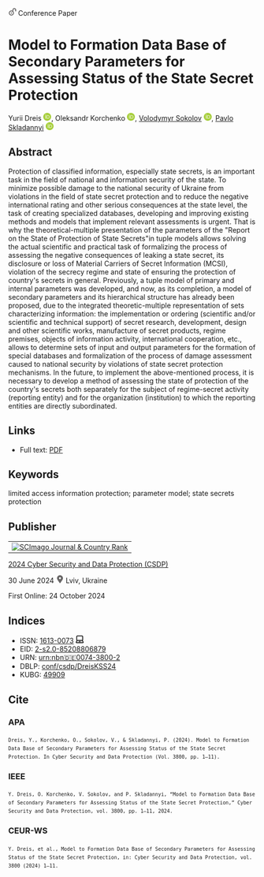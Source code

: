 <img src="/icons/unlock.svg" width="16" height="16"> Conference Paper

# Model to Formation Data Base of Secondary Parameters for Assessing Status of the State Secret Protection

Yurii Dreis <a href="https://orcid.org/0000-0003-2699-1597" target="_blank"><img src="/icons/orcid.svg" width="16" height="16"></a>,
Oleksandr Korchenko <a href="https://orcid.org/0000-0003-3376-0631" target="_blank"><img src="/icons/orcid.svg" width="16" height="16"></a>,
<a href="https://volodymyr-sokolov.github.io/">Volodymyr Sokolov</a> <a href="https://orcid.org/0000-0002-9349-7946" target="_blank"><img src="/icons/orcid.svg" width="16" height="16"></a>,
<a href="/">Pavlo Skladannyi</a> <a href="https://orcid.org/0000-0002-7775-6039" target="_blank"><img src="/icons/orcid.svg" width="16" height="16"></a>

## Abstract

Protection of classified information, especially state secrets, is an important task in the field of national and information security of the state. To minimize possible damage to the national security of Ukraine from violations in the field of state secret protection and to reduce the negative international rating and other serious consequences at the state level, the task of creating specialized databases, developing and improving existing methods and models that implement relevant assessments is urgent. That is why the theoretical-multiple presentation of the parameters of the "Report on the State of Protection of State Secrets"in tuple models allows solving the actual scientific and practical task of formalizing the process of assessing the negative consequences of leaking a state secret, its disclosure or loss of Material Carriers of Secret Information (MCSI), violation of the secrecy regime and state of ensuring the protection of country's secrets in general. Previously, a tuple model of primary and internal parameters was developed, and now, as its completion, a model of secondary parameters and its hierarchical structure has already been proposed, due to the integrated theoretic-multiple representation of sets characterizing information: the implementation or ordering (scientific and/or scientific and technical support) of secret research, development, design and other scientific works, manufacture of secret products, regime premises, objects of information activity, international cooperation, etc., allows to determine sets of input and output parameters for the formation of special databases and formalization of the process of damage assessment caused to national security by violations of state secret protection mechanisms. In the future, to implement the above-mentioned process, it is necessary to develop a method of assessing the state of protection of the country's secrets both separately for the subject of regime-secret activity (reporting entity) and for the organization (institution) to which the reporting entities are directly subordinated.

## Links

* Full text: [PDF](https://ceur-ws.org/Vol-3800/paper1.pdf)

## Keywords

limited access information protection; parameter model; state secrets protection

## Publisher

<table>
<tr>
<td>
<a href="https://www.scimagojr.com/journalsearch.php?q=21100218356&amp;tip=sid&amp;exact=no" title="SCImago Journal &amp; Country Rank"><img border="0" src="https://www.scimagojr.com/journal_img.php?id=21100218356" alt="SCImago Journal &amp; Country Rank"  /></a>
</td>
</tr>
</table>

[2024 Cyber Security and Data Protection (CSDP)](https://ceur-ws.org/Vol-3800/)

30 June 2024 <img src="/icons/location-pin.svg" width="16" height="16"> Lviv, Ukraine

First Online: 24 October 2024

## Indices

* ISSN: [1613-0073](https://portal.issn.org/resource/ISSN/1613-0073) <img src="/icons/online.svg" width="16" height="16">
* EID: [2-s2.0-85208806879](http://www.scopus.com/record/display.url?origin=inward&eid=2-s2.0-85208806879)
* URN: [urn:nbn:de:0074-3800-2](https://nbn-resolving.org/xml/urn:nbn:de:0074-3800-2)
* DBLP: [conf/csdp/DreisKSS24](https://dblp.org/rec/conf/csdp/DreisKSS24)
* KUBG: [49909](http://elibrary.kubg.edu.ua/id/eprint/49909/)

## Cite

### APA

<small>`Dreis, Y., Korchenko, O., Sokolov, V., & Skladannyi, P. (2024). Model to Formation Data Base of Secondary Parameters for Assessing Status of the State Secret Protection. In Cyber Security and Data Protection (Vol. 3800, pp. 1–11).`</small>

### IEEE

<small>`Y. Dreis, O. Korchenko, V. Sokolov, and P. Skladannyi, “Model to Formation Data Base of Secondary Parameters for Assessing Status of the State Secret Protection,” Cyber Security and Data Protection, vol. 3800, pp. 1–11, 2024.`</small>

### CEUR-WS

<small>`Y. Dreis, et al., Model to Formation Data Base of Secondary Parameters for Assessing Status of the State Secret Protection, in: Cyber Security and Data Protection, vol. 3800 (2024) 1–11.`</small>
